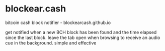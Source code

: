 # blockear.cash

bitcoin cash block notifier - blockearcash.github.io

get notified when a new BCH block has been found and the time elapsed since the last block. leave the tab open when browsing to receive an audio cue in the background. simple and effective
